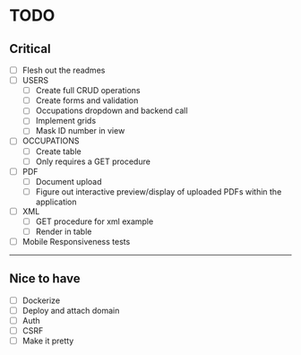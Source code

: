 # TODO

## Critical

- [ ] Flesh out the readmes
- [ ] USERS
  - [ ] Create full CRUD operations
  - [ ] Create forms and validation
  - [ ] Occupations dropdown and backend call
  - [ ] Implement grids
  - [ ] Mask ID number in view
- [ ] OCCUPATIONS
  - [ ] Create table
  - [ ] Only requires a GET procedure
- [ ] PDF
  - [ ] Document upload
  - [ ] Figure out interactive preview/display of uploaded PDFs within the application
- [ ] XML
  - [ ] GET procedure for xml example
  - [ ] Render in table
- [ ] Mobile Responsiveness tests

---

## Nice to have

- [ ] Dockerize
- [ ] Deploy and attach domain
- [ ] Auth
- [ ] CSRF
- [ ] Make it pretty

